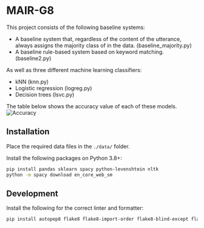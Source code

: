 # MAIR-G8

This project consists of the following baseline systems:

- A baseline system that, regardless of the content of the utterance, always assigns the majority class of in the data. (baseline_majority.py)
- A baseline rule-based system based on keyword matching. (baseline2.py)

As well as three different machine learning classifiers:

- kNN (knn.py)
- Logistic regression (logreg.py)
- Decision trees (lsvc.py)

The table below shows the accuracy value of each of these models.
![Accuracy](https://user-images.githubusercontent.com/113440512/190705271-9dd0c622-f359-4fe5-a8f8-ff54bd6ae8c9.png)

## Installation

Place the required data files in the `./data/` folder.

Install the following packages on Python 3.8+:

```bash
pip install pandas sklearn spacy python-levenshtein nltk
python -m spacy download en_core_web_sm
```

## Development

Install the following for the correct linter and formatter:

```bash
pip install autopep8 flake8 flake8-import-order flake8-blind-except flake8-builtins flake8-docstrings flake8-rst-docstrings flake8-logging-format
```
